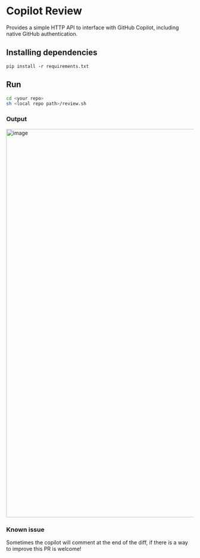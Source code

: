 # Copilot Review

Provides a simple HTTP API to interface with GitHub Copilot, including native GitHub authentication.

## Installing dependencies

`pip install -r requirements.txt`

## Run

```sh
cd <your repo>
sh <local repo path>/review.sh
```

### Output

<img width="1042" alt="image" src="https://github.com/user-attachments/assets/cd109949-fc66-442e-b34d-17f2a278ded2">

### Known issue

Sometimes the copilot will comment at the end of the diff, if there is a way to improve this PR is welcome!